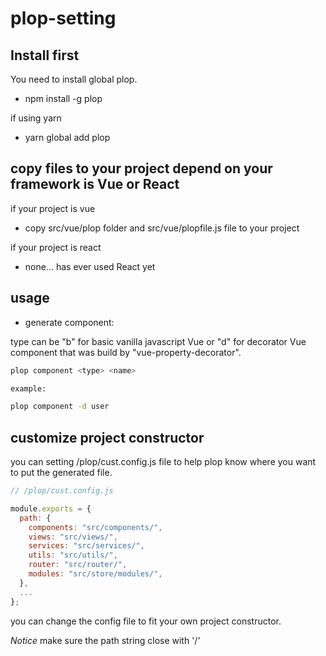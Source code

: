 # plop-setting

## Install first
You need to install global plop.

- npm install -g plop

if using yarn

- yarn global add plop

## copy files to your project depend on your framework is Vue or React

if your project is vue

- copy src/vue/plop folder and src/vue/plopfile.js file to your project

if your project is react

- none... has ever used React yet

## usage

- generate component:

type can be "b" for basic vanilla javascript Vue or "d" for decorator Vue component
that was build by "vue-property-decorator".

```bash
plop component <type> <name>

example:

plop component -d user
```

## customize project constructor

you can setting /plop/cust.config.js file to help plop know where you want to put the generated file.

```javascript
// /plop/cust.config.js

module.exports = {
  path: {
    components: "src/components/",
    views: "src/views/",
    services: "src/services/",
    utils: "src/utils/",
    router: "src/router/",
    modules: "src/store/modules/",
  },
  ...
};
```
you can change the config file to fit your own project constructor.

*Notice* make sure the path string close with '/'
 



